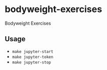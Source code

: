 # bodyweight-exercises
Bodyweight Exercises

## Usage
* `make jupyter-start`
* `make jupyter-token`
* `make jupyter-stop`

